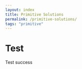 ```yaml
---
layout: index
title: Primitive Solutions
permalink: /primitive-solutions/
tags: "primitive"
---
```


# Test
Test success
